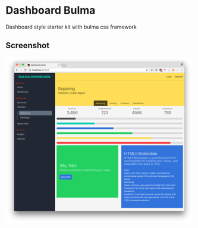 # Dashboard Bulma

Dashboard style starter kit with bulma css framework

## Screenshot

![Dashboard Bulma](/dashboard-bulma.png?raw=true)
